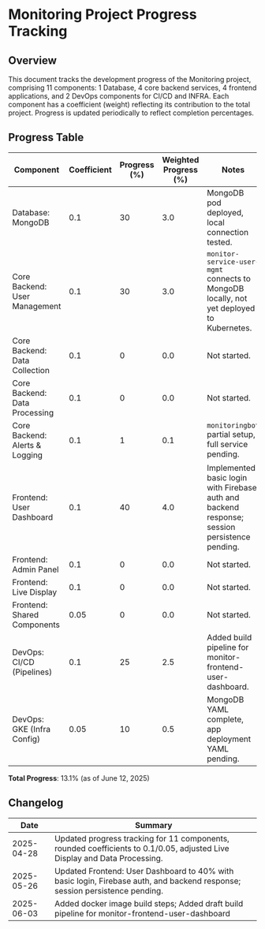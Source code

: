 # Monitoring Project Progress Tracking

## Overview

This document tracks the development progress of the Monitoring project, comprising 11 components: 1 Database, 4 core backend services, 4 frontend applications, and 2 DevOps components for CI/CD and INFRA. Each component has a coefficient (weight) reflecting its contribution to the total project. Progress is updated periodically to reflect completion percentages.

## Progress Table

| Component                          | Coefficient | Progress (%) | Weighted Progress (%) | Notes |
|------------------------------------|-------------|--------------|-----------------------|-------|
| Database: MongoDB                  | 0.1         | 30           | 3.0                   | MongoDB pod deployed, local connection tested. |
| Core Backend: User Management      | 0.1         | 30           | 3.0                   | `monitor-service-user-mgmt` connects to MongoDB locally, not yet deployed to Kubernetes. |
| Core Backend: Data Collection      | 0.1         | 0            | 0.0                   | Not started. |
| Core Backend: Data Processing      | 0.1         | 0            | 0.0                   | Not started. |
| Core Backend: Alerts & Logging     | 0.1         | 1            | 0.1                   | `monitoringbot` partial setup, full service pending. |
| Frontend: User Dashboard           | 0.1         | 40           | 4.0                   | Implemented basic login with Firebase auth and backend response; session persistence pending. |
| Frontend: Admin Panel              | 0.1         | 0            | 0.0                   | Not started. |
| Frontend: Live Display             | 0.1         | 0            | 0.0                   | Not started. |
| Frontend: Shared Components        | 0.05        | 0            | 0.0                   | Not started. |
| DevOps: CI/CD (Pipelines)          | 0.1         | 25           | 2.5                   | Added build pipeline for monitor-frontend-user-dashboard. |
| DevOps: GKE (Infra Config)         | 0.05        | 10           | 0.5                   | MongoDB YAML complete, app deployment YAML pending. |

**Total Progress**: 13.1% (as of June 12, 2025)

## Changelog

| Date       | Summary                              |
|------------|--------------------------------------|
| 2025-04-28 | Updated progress tracking for 11 components, rounded coefficients to 0.1/0.05, adjusted Live Display and Data Processing. |
| 2025-05-26 | Updated Frontend: User Dashboard to 40% with basic login, Firebase auth, and backend response; session persistence pending. |
| 2025-06-03 | Added docker image build steps; Added draft build pipeline for monitor-frontend-user-dashboard |
